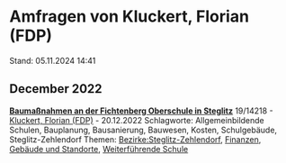 # Amfragen von Kluckert, Florian (FDP)

Stand: 05.11.2024 14:41

## December 2022
**[Baumaßnahmen an der Fichtenberg Oberschule in Steglitz](https://pardok.parlament-berlin.de/starweb/adis/citat/VT/19/SchrAnfr/S19-14218.pdf)**
19/14218 - [Kluckert, Florian (FDP)](autor_kluckert_florian_fdp.md) - 20.12.2022
Schlagworte: Allgemeinbildende Schulen, Bauplanung, Bausanierung, Bauwesen, Kosten, Schulgebäude, Steglitz-Zehlendorf
Themen: [Bezirke:Steglitz-Zehlendorf](thema_bezirke_steglitz-zehlendorf.md), [Finanzen](thema_finanzen.md), [Gebäude und Standorte](thema_gebaeude_und_standorte.md), [Weiterführende Schule](thema_weiterfuehrende_schule.md)

